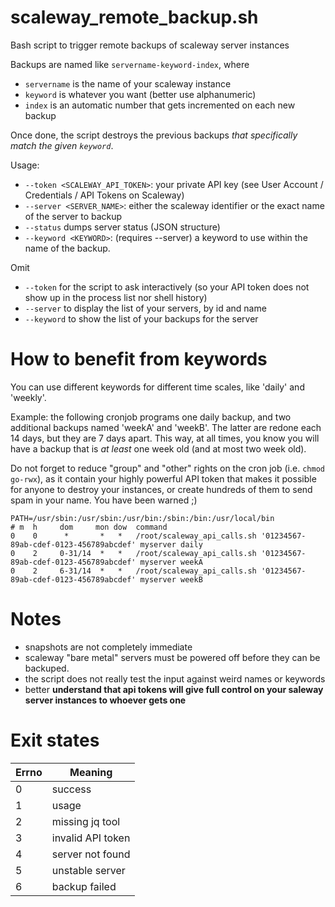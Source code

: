# scaleway_remote_backup.sh

Bash script to trigger remote backups of scaleway server instances

Backups are named like `servername-keyword-index`, where
  * `servername` is the name of your scaleway instance
  * `keyword` is whatever you want (better use alphanumeric)
  * `index` is an automatic number that gets incremented on each new backup

Once done, the script destroys the previous backups _that specifically match the given `keyword`_.

Usage:
  * `--token <SCALEWAY_API_TOKEN>`: your private API key (see User Account / Credentials / API Tokens on Scaleway)
  * `--server <SERVER_NAME>`: either the scaleway identifier or the exact name of the server to backup
  * `--status` dumps server status (JSON structure)
  * `--keyword <KEYWORD>`: (requires --server) a keyword to use within the name of the backup.

Omit
  * `--token` for the script to ask interactively (so your API token does not show up in the process list nor shell history)
  * `--server` to display the list of your servers, by id and name
  * `--keyword` to show the list of your backups for the server

# How to benefit from keywords

You can use different keywords for different time scales, like 'daily' and 'weekly'.

Example: the following cronjob programs one daily backup, and two additional backups named 'weekA' and 'weekB'.
The latter are redone each 14 days, but they are 7 days apart. This way, at all times, you know you will have
a backup that is _at least_ one week old (and at most two week old).

Do not forget to reduce "group" and "other" rights on the cron job (i.e. `chmod go-rwx`),
as it contain your highly powerful API token that makes it possible for anyone to destroy your instances,
or create hundreds of them to send spam in your name. You have been warned ;)

```
PATH=/usr/sbin:/usr/sbin:/usr/bin:/sbin:/bin:/usr/local/bin
# m  h     dom     mon dow  command
0    0      *       *   *   /root/scaleway_api_calls.sh '01234567-89ab-cdef-0123-456789abcdef' myserver daily
0    2     0-31/14  *   *   /root/scaleway_api_calls.sh '01234567-89ab-cdef-0123-456789abcdef' myserver weekA
0    2     6-31/14  *   *   /root/scaleway_api_calls.sh '01234567-89ab-cdef-0123-456789abcdef' myserver weekB
```

# Notes
  * snapshots are not completely immediate
  * scaleway "bare metal" servers must be powered off before they can be backuped.
  * the script does not really test the input against weird names or keywords
  * better **understand that api tokens will give full control on your saleway server instances to whoever gets one**

# Exit states

| Errno | Meaning           |
|-------|-------------------|
|   0   | success           |
|   1   | usage             |
|   2   | missing jq tool   |
|   3   | invalid API token |
|   4   | server not found  |
|   5   | unstable server   |
|   6   | backup failed     |
